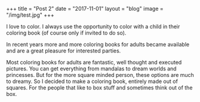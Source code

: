 +++
title = "Post 2"
date = "2017-11-01"
layout = "blog"
image = "/img/test.jpg"
+++

I love to color. I always use the opportunity to color with a child in their coloring book (of course only if invited to do so).

<!--more-->

In recent years more and more coloring books for adults became available and are a great pleasure for interested parties.

Most coloring books for adults are fantastic, well thought and executed pictures. You can get everything from mandalas to dream worlds and princesses. But for the more square minded person, these options are much to dreamy. So I decided to make a coloring book, entirely made out of squares. For the people that like to box stuff and sometimes think out of the box.
